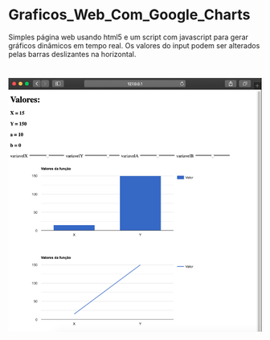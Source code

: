 # Graficos_Web_Com_Google_Charts
Simples página web usando html5 e um script com javascript para gerar gráficos dinâmicos em tempo real. Os valores do input podem ser alterados pelas barras deslizantes na horizontal.

<h1 align="center">
  <img alt="Graficos" title="Graficos" src="imagens/pagina.png" width="650px" />
</h1>
